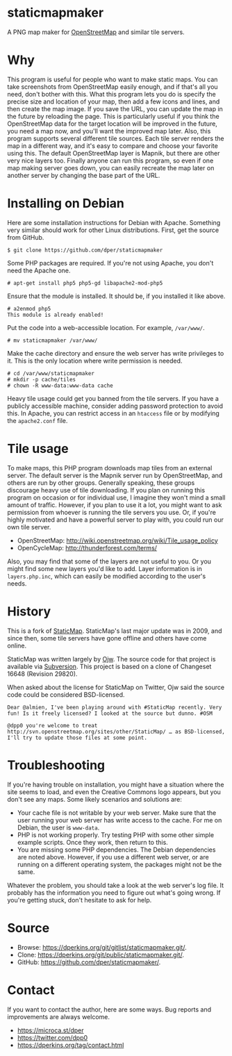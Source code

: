 staticmapmaker
==============

A PNG map maker for [OpenStreetMap](http://www.openstreetmap.org) and similar tile servers.


Why
===

This program is useful for people who want to make static maps.  You can take screenshots from OpenStreetMap easily enough, and if that's all you need, don't bother with this.  What this program lets you do is specify the precise size and location of your map, then add a few icons and lines, and then create the map image.  If you save the URL, you can update the map in the future by reloading the page.  This is particularly useful if you think the OpenStreetMap data for the target location will be improved in the future, you need a map now, and you'll want the improved map later.  Also, this program supports several different tile sources.  Each tile server renders the map in a different way, and it's easy to compare and choose your favorite using this.  The default OpenStreetMap layer is Mapnik, but there are other very nice layers too.  Finally anyone can run this program, so even if one map making server goes down, you can easily recreate the map later on another server by changing the base part of the URL.


Installing on Debian
====================


Here are some installation instructions for Debian with Apache.  Something very similar should work for other Linux distributions.  First, get the source from GitHub.

    $ git clone https://github.com/dper/staticmapmaker

Some PHP packages are required.  If you're not using Apache, you don't need the Apache one.

    # apt-get install php5 php5-gd libapache2-mod-php5
    
Ensure that the module is installed.  It should be, if you installed it like above.

    # a2enmod php5
    This module is already enabled!

Put the code into a web-accessible location.  For example, `/var/www/`.

    # mv staticmapmaker /var/www/

Make the cache directory and ensure the web server has write privileges to it.  This is the only location where write permission is needed.

    # cd /var/www/staticmapmaker
    # mkdir -p cache/tiles
    # chown -R www-data:www-data cache

Heavy tile usage could get you banned from the tile servers.  If you have a publicly accessible machine, consider adding password protection to avoid this.  In Apache, you can restrict access in an `htaccess` file or by modifying the `apache2.conf` file.


Tile usage
==========

To make maps, this PHP program downloads map tiles from an external server.  The default server is the Mapnik server run by OpenStreetMap, and others are run by other groups.  Generally speaking, these groups discourage heavy use of tile downloading.  If you plan on running this program on occasion or for individual use, I imagine they won't mind a small amount of traffic.  However, if you plan to use it a lot, you might want to ask permission from whoever is running the tile servers you use.  Or, if you're highly motivated and have a powerful server to play with, you could run our own tile server.

* OpenStreetMap: <http://wiki.openstreetmap.org/wiki/Tile_usage_policy>
* OpenCycleMap: <http://thunderforest.com/terms/>

Also, you may find that some of the layers are not useful to you.  Or you might find some new layers you'd like to add.  Layer information is in `layers.php.inc`, which can easily be modified according to the user's needs.


History
=======

This is a fork of [StaticMap](http://wiki.openstreetmap.org/wiki/StaticMap).  StaticMap's last major update was in 2009, and since then, some tile servers have gone offline and others have come online.

StaticMap was written largely by [Ojw](http://wiki.openstreetmap.org/wiki/User:Ojw).  The source code for that project is available via [Subversion](http://svn.openstreetmap.org/sites/other/StaticMap/).  This project is based on a clone of Changeset 16648 (Revision 29820).

When asked about the license for StaticMap on Twitter, Ojw said the source code could be considered BSD-licensed.

    Dear @almien, I've been playing around with #StaticMap recently. Very fun! Is it freely licensed? I looked at the source but dunno. #OSM

    @dpp0 you're welcome to treat http://svn.openstreetmap.org/sites/other/StaticMap/ … as BSD-licensed, I'll try to update those files at some point.


Troubleshooting
===============

If you're having trouble on installation, you might have a situation where the site seems to load, and even the Creative Commons logo appears, but you don't see any maps.  Some likely scenarios and solutions are:

* Your cache file is not writable by your web server.  Make sure that the user running your web server has write access to the cache.  For me on Debian, the user is `www-data`.
* PHP is not working properly.  Try testing PHP with some other simple example scripts.  Once they work, then return to this.
* You are missing some PHP dependencies.  The Debian dependencies are noted above.  However, if you use a different web server, or are running on a different operating system, the packages might not be the same.

Whatever the problem, you should take a look at the web server's log file.  It probably has the information you need to figure out what's going wrong.  If you're getting stuck, don't hesitate to ask for help.


Source
======

* Browse: <https://dperkins.org/git/gitlist/staticmapmaker.git/>.
* Clone: <https://dperkins.org/git/public/staticmapmaker.git/>.
* GitHub: <https://github.com/dper/staticmapmaker/>.


Contact
=======

If you want to contact the author, here are some ways.  Bug reports and improvements are always welcome.

* <https://microca.st/dper>
* <https://twitter.com/dpp0>
* <https://dperkins.org/tag/contact.html>